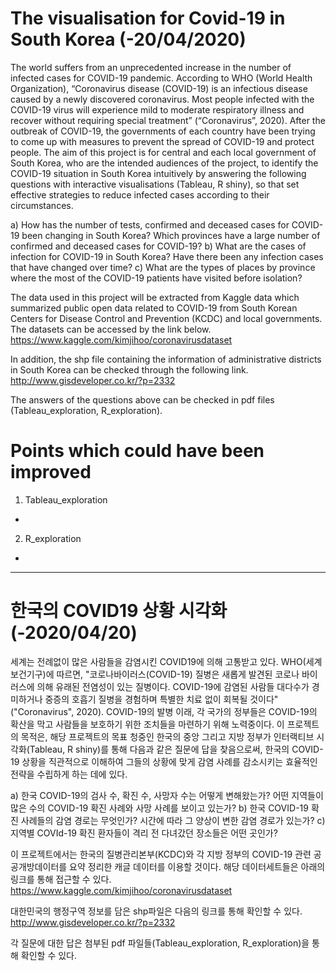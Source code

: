 # The visualisation for Covid-19 in South Korea (-20/04/2020)

The world suffers from an unprecedented increase in the number of infected cases for COVID-19 pandemic. According to WHO (World Health Organization), “Coronavirus disease (COVID-19) is an infectious disease caused by a newly discovered coronavirus. Most people infected with the COVID-19 virus will experience mild to moderate respiratory illness and recover without requiring special treatment” (“Coronavirus”, 2020). After the outbreak of COVID-19, the governments of each country have been trying to come up with measures to prevent the spread of COVID-19 and protect people. The aim of this project is for central and each local government of South Korea, who are the intended audiences of the project, to identify the COVID-19 situation in South Korea intuitively by answering the following questions with interactive visualisations (Tableau, R shiny), so that set effective strategies to reduce infected cases according to their circumstances.

a) How has the number of tests, confirmed and deceased cases for COVID-19 been changing in South Korea? Which provinces have a large number of confirmed and deceased cases for COVID-19?
b) What are the cases of infection for COVID-19 in South Korea? Have there been any infection cases that have changed over time?
c) What are the types of places by province where the most of the COVID-19 patients have visited before isolation?

The data used in this project will be extracted from Kaggle data which summarized public open data related to COVID-19 from South Korean Centers for Disease Control and Prevention (KCDC) and local governments. The datasets can be accessed by the link below.
https://www.kaggle.com/kimjihoo/coronavirusdataset

In addition, the shp file containing the information of administrative districts in South Korea can be checked through the following link.
http://www.gisdeveloper.co.kr/?p=2332

The answers of the questions above can be checked in pdf files (Tableau_exploration, R_exploration). 

# Points which could have been improved
1. Tableau_exploration
*

2. R_exploration
*

------------------------------------------------------------------------------------------------------------------------------------------------------------------------------

# 한국의 COVID19 상황 시각화 (-2020/04/20)

세계는 전례없이 많은 사람들을 감염시킨 COVID19에 의해 고통받고 있다. WHO(세계보건기구)에 따르면, "코로나바이러스(COVID-19) 질병은 새롭게 발견된 코로나 바이러스에 의해 유래된 전염성이 있는 질병이다. COVID-19에 감염된 사람들 대다수가 경미하거나 중증의 호흡기 질병을 경험하며 특별한 치료 없이 회복될 것이다" ("Coronavirus", 2020). COVID-19의 발병 이래, 각 국가의 정부들은 COVID-19의 확산을 막고 사람들을 보호하기 위한 조치들을 마련하기 위해 노력중이다. 이 프로젝트의 목적은, 해당 프로젝트의 목표 청중인 한국의 중앙 그리고 지방 정부가 인터랙티브 시각화(Tableau, R shiny)를 통해 다음과 같은 질문에 답을 찾음으로써, 한국의 COVID-19 상황을 직관적으로 이해하여 그들의 상황에 맞게 감염 사례를 감소시키는 효율적인 전략을 수립하게 하는 데에 있다. 

a) 한국 COVID-19의 검사 수, 확진 수, 사망자 수는 어떻게 변해왔는가? 어떤 지역들이 많은 수의 COVID-19 확진 사례와 사망 사례를 보이고 있는가?
b) 한국 COVID-19 확진 사례들의 감염 경로는 무엇인가? 시간에 따라 그 양상이 변한 감염 경로가 있는가?
c) 지역별 COVId-19 확진 환자들이 격리 전 다녀갔던 장소들은 어떤 곳인가?

이 프로젝트에서는 한국의 질병관리본부(KCDC)와 각 지방 정부의 COVID-19 관련 공공개방데이터를 요약 정리한 캐글 데이터를 이용할 것이다. 해당 데이터세트들은 아래의 링크를 통해 접근할 수 있다.
https://www.kaggle.com/kimjihoo/coronavirusdataset

대한민국의 행정구역 정보를 담은 shp파일은 다음의 링크를 통해 확인할 수 있다. 
http://www.gisdeveloper.co.kr/?p=2332

각 질문에 대한 답은 첨부된 pdf 파일들(Tableau_exploration, R_exploration)을 통해 확인할 수 있다.
